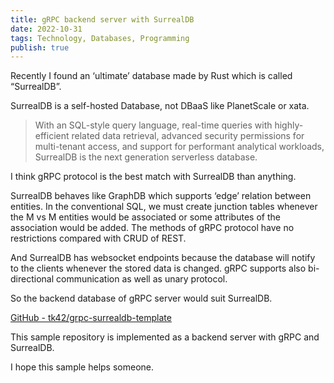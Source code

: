 ```yaml
---
title: gRPC backend server with SurrealDB
date: 2022-10-31
tags: Technology, Databases, Programming
publish: true
---
```

Recently I found an ‘ultimate’ database made by Rust which is called “SurrealDB”.

SurrealDB is a self-hosted Database, not DBaaS like PlanetScale or xata.

> With an SQL-style query language, real-time queries with highly-efficient related data retrieval, advanced security permissions for multi-tenant access, and support for performant analytical workloads, SurrealDB is the next generation serverless database.

I think gRPC protocol is the best match with SurrealDB than anything.

SurrealDB behaves like GraphDB which supports ‘edge’ relation between entities. In the conventional SQL, we must create junction tables whenever the M vs M entities would be associated or some attributes of the association would be added. The methods of gRPC protocol have no restrictions compared with CRUD of REST.

And SurrealDB has websocket endpoints because the database will notify to the clients whenever the stored data is changed. gRPC supports also bi-directional communication as well as unary protocol.

So the backend database of gRPC server would suit SurrealDB.

[GitHub - tk42/grpc-surrealdb-template](https://github.com/tk42/grpc-surrealdb-template?source=post_page-----f30e23283299--------------------------------)

This sample repository is implemented as a backend server with gRPC and SurrealDB.

I hope this sample helps someone.
